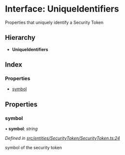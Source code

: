 # Interface: UniqueIdentifiers

Properties that uniquely identify a Security Token

## Hierarchy

* **UniqueIdentifiers**

## Index

### Properties

* [symbol](_entities_securitytoken_securitytoken_.uniqueidentifiers.md#symbol)

## Properties

###  symbol

• **symbol**: *string*

*Defined in [src/entities/SecurityToken/SecurityToken.ts:24](https://github.com/PolymathNetwork/polymath-sdk/blob/45453ad/src/entities/SecurityToken/SecurityToken.ts#L24)*

symbol of the security token
